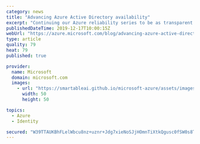 ```yaml
---
category: news
title: "Advancing Azure Active Directory availability"
excerpt: "Continuing our Azure reliability series to be as transparent as possible about key initiatives underway to keep improving availability, today we turn our attention to Azure Active Directory"
publishedDateTime: 2019-12-17T10:00:15Z
webUrl: "https://azure.microsoft.com/blog/advancing-azure-active-directory-availability/"
type: article
quality: 79
heat: 79
published: true

provider:
  name: Microsoft
  domain: microsoft.com
  images:
    - url: "https://smartableai.github.io/microsoft-azure/assets/images/organizations/microsoft.com-50x50.jpg"
      width: 50
      height: 50

topics:
  - Azure
  - Identity

secured: "W39TTAUKBhFLelWbcu8nz+uznr+Jdg7xieNoSJjHOmnTiXtkQgusc0fSW0s8Tt/+/VY2pZqGaik5sVNutrfApJoMqQ9HQ64/8eezpJndjKVf+DnfwWgiZUQqFf9w82qHvdzS4wD8/p9k3ocBJ84M1ySVFy7Nh1bJnaog5D4nnk2u/kJMOkjJS+p+8ZshKnbafBZGd2xXekbtv5z0XGtzk37ERQQ5pOOUFoWfrS7r8z9bdBt4N0yQHDxMTQdVD/8CQuqDe6I3pF1wi0j1LtWKwyFCNZdlRW/uRcUU9BQceuNHKZxjfoVd9Kk8ghPVuNrKL9ma4vltypOSx6KFQrclOw==;lxK6gBG3sb8NKOvPiIKbRQ=="
---
```


